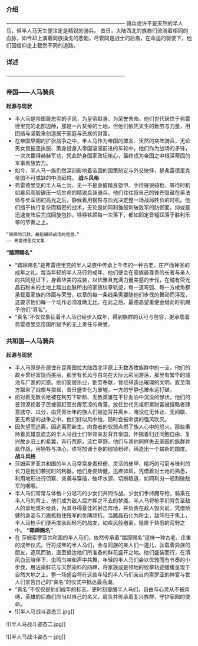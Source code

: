 ### 介绍
———————————————————————
骑兵或许不是天然的半人马，但半人马天生便注定是精锐的骑兵。
昔日，大陆西北的族裔们流淌着相同的血脉，如今却上演着同族操戈的悲剧。尽管同是战士的后裔，在命运的驱使下，他们因信仰走上截然不同的道路。
### 详述
———————————————————————
### 帝国——人马骑兵
**起源与现状**
- 半人马是帝国最忠实的子民，为皇帝献身、为荣誉舍命。他们世代居住于弗雷德里克的北部边陲，那是一片贫瘠的土地，但他们依凭天生的勤劳与力量，用团结与坚毅来创造属于家庭与氏族的财富。
- 在帝国早期的扩张战争之中，半人马作为帝国的盟友、天然的突阵骑兵，无论男女皆披坚执锐、策身投身入帝国滚滚前进的车轮中，他们作为战场的矛锋，一次次赢得赫赫军功，凭此跻身国家政坛核心，最终成为帝国之中根深蒂固的军事贵族势力。
- 如今，半人马一族仍然深刻影响着帝国的国策制定与外交抉择，是弗雷德里克帝国不可或缺的中流砥柱。
**战斗风格**
- 弗雷德里克的半人马士兵，无一不是身披精良铠甲、手持锋锐骑枪、等待时机如暴风雨般碾压一切生命的精锐具装骑兵。他们往往将自己的锋芒隐藏在奥法师与步军团的高光之后，静候着用钢铁与血光决定整一场战局胜负的时机。他们擅于执行复杂而精密的战术，无论是如同利锥般刺破敌军的防御面，抑或是迅速变阵后完成回旋包抄。铮铮铁蹄每一次落下，都如同定音锤踩落于胜利乐章的节奏之上。
```
“铁蹄的沉默，最能碾碎战场的喧嚣。”
—— 弗雷德里克文集
```

**“踏蹄赐名”**
- “踏蹄赐名”是弗雷德里克的半人马族中传承上千年的一种古老、庄严而神圣的成年之礼。每当年轻的半人马行将成年，他们便会在家族最尊贵的长者与亲人的共同见证下，身着华美的戎装，以优雅且充满力量美感的步伐，在铺有荧光晶石粉末的土地上踏出血脉所出的家族纹章轨迹，每一道弯弧、每一方棱角都承载着家族的体面与荣誉，纹章的每一条线条需要随他们步伐的舞动而浮现，这要求他们每一个动作必须准确无比。在此之后，最德高望重便会借此时机赐予他们“真名”。
- “真名”不仅仅象征着半人马已经步入成年，得到族群的认可与包容，更承载着弗雷德里克帝国所赋予的无上责任与荣誉。
### 共和国—人马骑兵
**起源与现状**
- 半人马原是在居住在昆蒂图拉大陆西北平原上无数游牧族群中的一支，他们的故乡曾经富饶而美丽，那里有长风与白鸟在天际云彩间游荡，那里有繁华的城池与广袤的河原。他们安居乐业，勤劳奉献，曾经缔造出璀璨的文明，直至南方飘来了战旗与狼烟，昔日盛世化为废墟，一方的宁静也被永远打破。
- 面对着无数长枪被在利刃下斩断、无数英雄在不甘血泊中沉没的惨状，他们的首领漠视着子民被驱赶至贫瘠荒凉的角落，放任世代先祖积累财富被侵略者肆意掳夺、瓜分，由凭青壮年的族人们被迫背井离乡、淹没在无休止、无间歇、更无希望的战争之中。他们好似风中烛，随时会被命运的强风吹灭。
- 因失望而逃离，因逃离而新生。肉食者的软弱点燃了族人心中的怒火。那些秉持着英雄意遗志的半人马战士们带领亲友背弃帝国，怀揣着归还同胞自由、复兴故乡旧土的希冀，奔行荒原，流亡草野。他们与其他同样失去家园的族群并肩作战，用牺牲与决心，终将加诸于身的枷锁粉碎，缔造出一个崭新的国度。
**战斗风格**
- 莎姆索罗亚共和国的半人马常常身着轻便、灵活的皮甲，精巧的弓箭与锋利的长刀是他们袭扰时的利器。他们身姿矫健，迅疾如风，凭借着对土地的熟悉，利用地形进行侦察、突袭与穿插，破坏水源、切断粮道，如同利刃一般割破敌军的咽喉。
- 半人马们常常与体格十分轻巧的少女们共同作战。少女们手持魔导枪，骑乘在半人马的背上，他们成为敌人后方挥之不去的梦魇。半人马将枪手们背负至敌人的营地或补给处，为其寻得最佳的射击阵地，并负责在敌人毁灭前，凭借矫健的身姿与刀盾抵挡住残军的负隅顽抗。当魔晶石化为粉尘，敌阵归于焦土，半人马枪手们便再度驮起轻巧的战友，如疾风般撤离，隐匿于熟悉的荒野之中。
**“踏蹄赐名”**
- 在 莎姆索罗亚共和国的半人马们，依然传承着“踏蹄赐名”这样一种古老、庄重的成年仪式。行将成年的半人马们，会与同族的亲人们一道儿，驮载着异族的朋友，逐风而驰，直至抵达他们所准备的鲜花盛开之地。他们盛装而行，在清风白云陪伴下、虫鸣鸟啼和声中共舞，年轻的半人马们会以优雅而有节奏的小步伐，用沾染鲜花与天然染料的四蹄，将家族或是领地的纹章轨迹缓缓呈现于自然大地之上。整一场盛会将在这些年轻的半人马们亲自向索罗亚的神官与世人们宣告自己的“真名”的仪式中抵达最高潮。
- “真名”不仅仅是他们成年的标志，更时刻提醒半人马们，自由与心灵从不被束缚，英雄的后裔们应当以自己的名义，肩负并传承着复兴族群、守护家园的使命。
- ![[半人马战斗姿态三.jpg]]

![[半人马战斗姿态二.jpg]]

![[半人马战斗姿态一.jpg]]